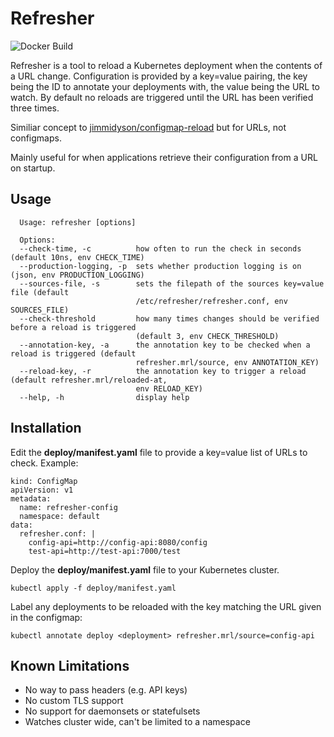 # Refresher

![Docker Build](https://github.com/jakeloxton/refresher/actions/workflows/docker-image.yml/badge.svg)

Refresher is a tool to reload a Kubernetes deployment when the contents of a URL change. Configuration is provided by a key=value pairing, the key being the ID to annotate your deployments with, the value being the URL to watch. By default no reloads are triggered until the URL has been verified three times.

Similiar concept to [jimmidyson/configmap-reload](https://github.com/jimmidyson/configmap-reload) but for URLs, not configmaps.

Mainly useful for when applications retrieve their configuration from a URL on startup.

## Usage

```
  Usage: refresher [options]

  Options:
  --check-time, -c          how often to run the check in seconds (default 10ns, env CHECK_TIME)
  --production-logging, -p  sets whether production logging is on (json, env PRODUCTION_LOGGING)
  --sources-file, -s        sets the filepath of the sources key=value file (default
                            /etc/refresher/refresher.conf, env SOURCES_FILE)
  --check-threshold         how many times changes should be verified before a reload is triggered
                            (default 3, env CHECK_THRESHOLD)
  --annotation-key, -a      the annotation key to be checked when a reload is triggered (default
                            refresher.mrl/source, env ANNOTATION_KEY)
  --reload-key, -r          the annotation key to trigger a reload (default refresher.mrl/reloaded-at,
                            env RELOAD_KEY)
  --help, -h                display help
```

## Installation

Edit the **deploy/manifest.yaml** file to provide a key=value list of URLs to check.
Example:

```
kind: ConfigMap 
apiVersion: v1 
metadata:
  name: refresher-config
  namespace: default
data:
  refresher.conf: |
    config-api=http://config-api:8080/config
    test-api=http://test-api:7000/test
```

Deploy the **deploy/manifest.yaml** file to your Kubernetes cluster.

```
kubectl apply -f deploy/manifest.yaml
```

Label any deployments to be reloaded with the key matching the URL given in the configmap:

```
kubectl annotate deploy <deployment> refresher.mrl/source=config-api
```

## Known Limitations

- No way to pass headers (e.g. API keys)
- No custom TLS support
- No support for daemonsets or statefulsets
- Watches cluster wide, can't be limited to a namespace
